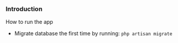 ### Introduction

How to run the app
- Migrate database the first time by running: `php artisan migrate`
